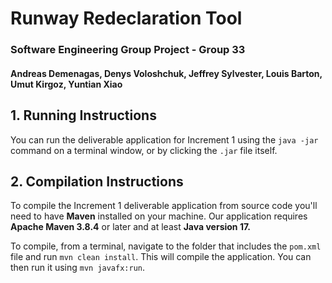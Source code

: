 # Runway Redeclaration Tool 

###  Software Engineering Group Project - Group 33 

#### Andreas Demenagas, Denys Voloshchuk, Jeffrey Sylvester, Louis Barton, Umut Kirgoz, Yuntian Xiao

## 1. Running Instructions 
You can run the deliverable application for Increment 1 using the `java -jar` command on a terminal window, or by clicking the `.jar` file itself.

## 2. Compilation Instructions 
To compile the Increment 1 deliverable application from source code you'll need to have **Maven** installed on your machine. 
Our application requires **Apache Maven 3.8.4** or later and at least **Java version 17.** 

To compile, from a terminal, navigate to the folder that includes the `pom.xml` file and run `mvn clean install`. 
This will compile the application. You can then run it using `mvn javafx:run`. 
